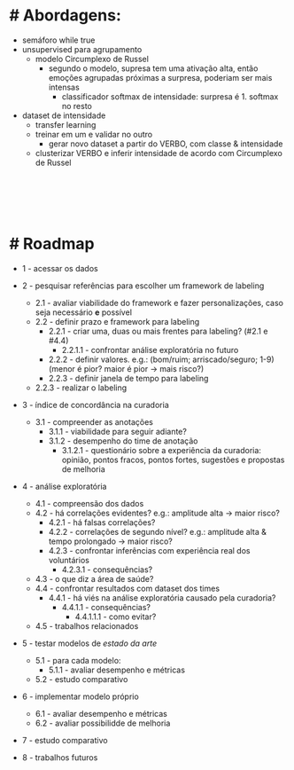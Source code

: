 # # Abordagens:

- semáforo while true
- unsupervised para agrupamento
  - modelo Circumplexo de Russel
    - segundo o modelo, supresa tem uma ativação alta, então emoções agrupadas próximas a surpresa, poderiam ser mais intensas
      - classificador softmax de intensidade: surpresa é 1. softmax no resto
- dataset de intensidade
  - transfer learning
  - treinar em um e validar no outro
    - gerar novo dataset a partir do VERBO, com classe & intensidade
  - clusterizar VERBO e inferir intensidade de acordo com Circumplexo de Russel


<br>
<br>
<br>
<br>


# # Roadmap

- 1 - acessar os dados  <!-- resolver o #2 primeiro? -->
 
- 2 - pesquisar referências para escolher um framework de labeling
  - 2.1 - avaliar viabilidade do framework e fazer personalizações, caso seja necessário **e** possível
  - 2.2 - definir prazo e framework para labeling <!-- questionário para endossar escolha? -->
    - 2.2.1 - criar uma, duas ou mais frentes para labeling? (#2.1 e #4.4)
      - 2.2.1.1 - confrontar análise exploratória no futuro
    - 2.2.2 - definir valores. e.g.: (bom/ruim; arriscado/seguro; 1-9) (menor é pior? maior é pior -> mais risco?)
    - 2.2.3 - definir janela de tempo para labeling
  - 2.2.3 - realizar o labeling

- 3 - índice de concordância na curadoria
  - 3.1 - compreender as anotações
    - 3.1.1 - viabilidade para seguir adiante?
    - 3.1.2 - desempenho do time de anotação
      - 3.1.2.1 - questionário sobre a experiência da curadoria: opinião, pontos fracos, pontos fortes, sugestões e propostas de melhoria

- 4 - análise exploratória
  - 4.1 - compreensão dos dados
  - 4.2 - há correlações evidentes? e.g.: amplitude alta -> maior risco?
    - 4.2.1 - há falsas correlações?
    - 4.2.2 - correlações de segundo nível? e.g.: amplitude alta & tempo prolongado -> maior risco?
    - 4.2.3 - confrontar inferências com experiência real dos voluntários
      - 4.2.3.1 - consequências?
  - 4.3 - o que diz a área de saúde?
  - 4.4 - confrontar resultados com dataset dos times
    - 4.4.1 - há viés na análise exploratória causado pela curadoria?
      - 4.4.1.1 - consequências?
        - 4.4.1.1.1 - como evitar?
  - 4.5 - trabalhos relacionados

- 5 - testar modelos de _estado da arte_
  - 5.1 - para cada modelo:
    - 5.1.1 - avaliar desempenho e métricas
  - 5.2 - estudo comparativo

- 6 - implementar modelo próprio
  - 6.1 - avaliar desempenho e métricas
  - 6.2 - avaliar possibilidde de melhoria

- 7 - estudo comparativo

- 8 - trabalhos futuros

